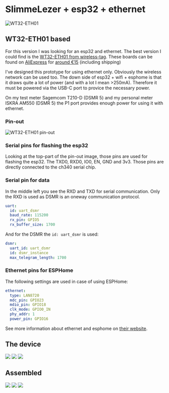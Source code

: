# SlimmeLezer + esp32 + ethernet
![WT32-ETH01](/images/WT32-ETH01.jpg)
## WT32-ETH01 based
For this version I was looking for an esp32 and ethernet. The best version I could find is the [WT32-ETH01 from wireless-tag](http://www.wireless-tag.com/portfolio/wt32-eth01/). These boards can be found on [AliExpress](https://nl.aliexpress.com/wholesale?SearchText=WT32-ETH01) for [around €15](https://nl.aliexpress.com/item/1005004432624600.html) (including shipping)

I've designed this prototype for using ethernet only. Obviously the wireless network can be used too. The down side of esp32 + wifi + esphome is that it draws quite a lot of power (and with a lot I mean >250mA). Therefore it must be powered via the USB-C port to provice the necessary power.

On my test meter Sagemcom T210-D (DSMR 5) and my personal meter ISKRA AM550 (DSMR 5) the P1 port provides enough power for using it with ethernet.

### Pin-out
![WT32-ETH01 pin-out](/images/WT32-ETH01_pinout.png)
### Serial pins for flashing the esp32
Looking at the top-part of the pin-out image, those pins are used for flashing the esp32. The TXD0, RXD0, IO0, EN, GND and 3v3. Those pins are directly connected to the ch340 serial chip.
### Serial pin for data
In the middle left you see the RXD and TXD for serial communication. Only the RXD is used as DSMR is an oneway communication protocol.
```yaml
uart:
  id: uart_dsmr
  baud_rate: 115200
  rx_pin: GPIO5
  rx_buffer_size: 1700
```

And for the DSMR the `id: uart_dsmr` is used:
```yaml
dsmr:
  uart_id: uart_dsmr
  id: dsmr_instance
  max_telegram_length: 1700
```

### Ethernet pins for ESPHome
The following settings are used in case of using ESPHome:
```yaml
ethernet:
  type: LAN8720
  mdc_pin: GPIO23
  mdio_pin: GPIO18
  clk_mode: GPIO0_IN
  phy_addr: 1
  power_pin: GPIO16
```
See more information about ethernet and esphome on [their website](https://esphome.io/components/ethernet.html#configuration-for-wireless-tag-wt32-eth01).
## The device
![](/images/IMG_8460.jpeg)
![](/images/IMG_8462.jpeg)
![](/images/IMG_8463.jpeg)
## Assembled
![](/images/IMG_8457.jpeg)
![](/images/IMG_8458.jpeg)
![](/images/IMG_8459.jpeg)
